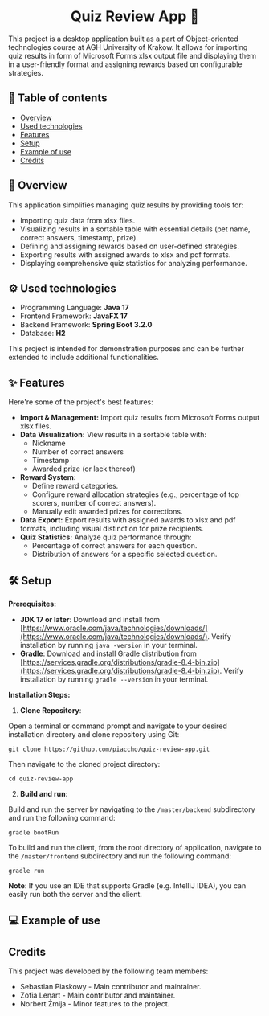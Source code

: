 

<h1 align="center" id="title">Quiz Review App 🦄</h1>

<p id="description">This project is a desktop application built as a part of Object-oriented technologies course at AGH University of Krakow. It allows for importing quiz results in form of Microsoft Forms xlsx output file and displaying them in a user-friendly format and assigning rewards based on configurable strategies.</p>

## 📖 Table of contents

* [Overview](#overview)
* [Used technologies](#used-technologies)
* [Features](#features)
* [Setup](#setup)
* [Example of use](#example-of-use)
* [Credits](#credits)

<div id="overview" />

## 🔎 Overview  
This application simplifies managing quiz results by providing tools for:

* Importing quiz data from xlsx files.
* Visualizing results in a sortable table with essential details (pet name, correct answers, timestamp, prize).
* Defining and assigning rewards based on user-defined strategies.
* Exporting results with assigned awards to xlsx and pdf formats.
* Displaying comprehensive quiz statistics for analyzing performance.

<div id="used-technologies" />

## ⚙️ Used technologies

* Programming Language: <b>Java 17</b>
* Frontend Framework: <b>JavaFX 17</b>
* Backend Framework: <b>Spring Boot 3.2.0</b>
* Database: <b>H2</b>

This project is intended for demonstration purposes and can be further extended to include additional functionalities.

<div id="features" />

## ✨ Features 

Here're some of the project's best features:

-   **Import & Management:**  Import quiz results from Microsoft Forms output xlsx files.
-   **Data Visualization:**  View results in a sortable table with:
    -   Nickname
    -   Number of correct answers
    -   Timestamp
    -   Awarded prize (or lack thereof)
-   **Reward System:**
    -   Define reward categories.
    -   Configure reward allocation strategies (e.g., percentage of top scorers, number of correct answers).
    -   Manually edit awarded prizes for corrections.
-   **Data Export:**  Export results with assigned awards to xlsx and pdf formats, including visual distinction for prize recipients.
-   **Quiz Statistics:**  Analyze quiz performance through:
    -   Percentage of correct answers for each question.
    -   Distribution of answers for a specific selected question.

<div id="setup" />

## 🛠️ Setup 

**Prerequisites:**

-   **JDK 17 or later**: Download and install from  [https://www.oracle.com/java/technologies/downloads/](https://www.oracle.com/java/technologies/downloads/). Verify installation by running  `java -version`  in your terminal.
-   **Gradle**: Download and install Gradle distribution from [https://services.gradle.org/distributions/gradle-8.4-bin.zip](https://services.gradle.org/distributions/gradle-8.4-bin.zip). Verify installation by running  `gradle --version`  in your terminal.

**Installation Steps:**

1.  **Clone Repository**:

Open a terminal or command prompt and navigate to your desired installation directory and clone repository using Git:

	git clone https://github.com/piaccho/quiz-review-app.git

Then navigate to the cloned project directory:

	cd quiz-review-app

    
2.  **Build and run**:

   Build and run the server by navigating to the `/master/backend` subdirectory and run the following command:

    gradle bootRun
       
   To build and run the client, from the root directory of application, navigate to the `/master/frontend` subdirectory and run the following command:

	gradle run

<b>Note</b>: If you use an IDE that supports Gradle (e.g. IntelliJ IDEA), you can easily run both the server and the client.

<div id="example-of-use" />

## 💻 Example of use 

## Credits

This project was developed by the following team members:

- Sebastian Piaskowy - Main contributor and maintainer.
- Zofia Lenart - Main contributor and maintainer.
- Norbert Żmija - Minor features to the project.
